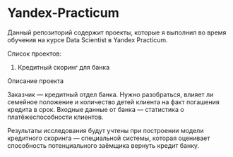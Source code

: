 # Yandex-Practicum
Данный репозиторий содержит проекты, которые я выполнил во время обучения на курсе Data Scientist в Yandex Practicum.

Список проектов:

1. Кредитный скоринг для банка

Описание проекта

Заказчик — кредитный отдел банка. Нужно разобраться, влияет ли семейное положение и количество детей клиента на факт погашения кредита в срок. 
Входные данные от банка — статистика о платёжеспособности клиентов.

Результаты исследования будут учтены при построении модели кредитного скоринга — специальной системы, 
которая оценивает способность потенциального заёмщика вернуть кредит банку.

